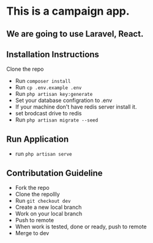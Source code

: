 # This is a campaign app.
## We are going to use Laravel, React.

## Installation Instructions

Clone the repo

- Run `composer install`
- Run `cp .env.example .env`
- Run `php artisan key:generate`
- Set your database configration to .env
- If your machine don't have redis server install it. 
- set brodcast drive to redis
- Run `php artisan migrate --seed`


## Run Application
- run `php artisan serve`


## Contributation Guideline
* Fork the repo
* Clone the repollly
* Run `git checkout dev`
* Create a new local branch
* Work on your local branch
* Push to remote
* When work is tested, done or ready, push to remote
* Merge to dev

